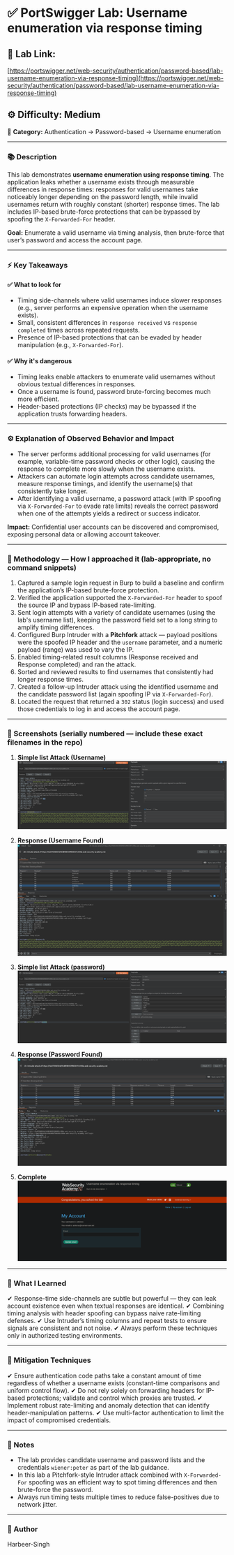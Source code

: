 # ✅ **PortSwigger Lab: Username enumeration via response timing**

## 🔗 **Lab Link:**

[https://portswigger.net/web-security/authentication/password-based/lab-username-enumeration-via-response-timing](https://portswigger.net/web-security/authentication/password-based/lab-username-enumeration-via-response-timing)

## ⚙️ **Difficulty:** Medium

📂 **Category:** Authentication → Password-based → Username enumeration

---

### 📚 **Description**

This lab demonstrates **username enumeration using response timing**. The application leaks whether a username exists through measurable differences in response times: responses for valid usernames take noticeably longer depending on the password length, while invalid usernames return with roughly constant (shorter) response times. The lab includes IP-based brute-force protections that can be bypassed by spoofing the `X-Forwarded-For` header.

**Goal:** Enumerate a valid username via timing analysis, then brute-force that user’s password and access the account page.

---

### ⚡ **Key Takeaways**

#### ✅ What to look for

* Timing side-channels where valid usernames induce slower responses (e.g., server performs an expensive operation when the username exists).
* Small, consistent differences in `response received` vs `response completed` times across repeated requests.
* Presence of IP-based protections that can be evaded by header manipulation (e.g., `X-Forwarded-For`).

#### ✅ Why it's dangerous

* Timing leaks enable attackers to enumerate valid usernames without obvious textual differences in responses.
* Once a username is found, password brute-forcing becomes much more efficient.
* Header-based protections (IP checks) may be bypassed if the application trusts forwarding headers.

---

### ⚙️ **Explanation of Observed Behavior and Impact**

* The server performs additional processing for valid usernames (for example, variable-time password checks or other logic), causing the response to complete more slowly when the username exists.
* Attackers can automate login attempts across candidate usernames, measure response timings, and identify the username(s) that consistently take longer.
* After identifying a valid username, a password attack (with IP spoofing via `X-Forwarded-For` to evade rate limits) reveals the correct password when one of the attempts yields a redirect or success indicator.

**Impact:** Confidential user accounts can be discovered and compromised, exposing personal data or allowing account takeover.

---

### 🧪 Methodology — How I approached it (lab-appropriate, no command snippets)

1. Captured a sample login request in Burp to build a baseline and confirm the application’s IP-based brute-force protection.
2. Verified the application supported the `X-Forwarded-For` header to spoof the source IP and bypass IP-based rate-limiting.
3. Sent login attempts with a variety of candidate usernames (using the lab's username list), keeping the password field set to a long string to amplify timing differences.
4. Configured Burp Intruder with a **Pitchfork** attack — payload positions were the spoofed IP header and the `username` parameter, and a numeric payload (range) was used to vary the IP.
5. Enabled timing-related result columns (Response received and Response completed) and ran the attack.
6. Sorted and reviewed results to find usernames that consistently had longer response times.
7. Created a follow-up Intruder attack using the identified username and the candidate password list (again spoofing IP via `X-Forwarded-For`).
8. Located the request that returned a `302` status (login success) and used those credentials to log in and access the account page.

---

### 📸 Screenshots (serially numbered — include these exact filenames in the repo)

1. **Simple list Attack (Username)**
   ![Intercepted Request](https://github.com/Harbeer-Singh/Portswigger-Labs/blob/main/AUTHENTICATION%20BYPASS/LAB-3/images/1.png)

2. **Response (Username Found)**
  ![Intercepted Request](https://github.com/Harbeer-Singh/Portswigger-Labs/blob/main/AUTHENTICATION%20BYPASS/LAB-3/images/2.png)

3. **Simple list Attack (password)**
   ![Intercepted Request](https://github.com/Harbeer-Singh/Portswigger-Labs/blob/main/AUTHENTICATION%20BYPASS/LAB-3/images/3.png)

4. **Response (Password Found)**
   ![Intercepted Request](https://github.com/Harbeer-Singh/Portswigger-Labs/blob/main/AUTHENTICATION%20BYPASS/LAB-3/images/4.png)

5. **Complete**
   ![Intercepted Request](https://github.com/Harbeer-Singh/Portswigger-Labs/blob/main/AUTHENTICATION%20BYPASS/LAB-3/images/5.png)

---

### 📝 What I Learned

✔ Response-time side-channels are subtle but powerful — they can leak account existence even when textual responses are identical.
✔ Combining timing analysis with header spoofing can bypass naive rate-limiting defenses.
✔ Use Intruder’s timing columns and repeat tests to ensure signals are consistent and not noise.
✔ Always perform these techniques only in authorized testing environments.

---

### 🔐 Mitigation Techniques

✔ Ensure authentication code paths take a constant amount of time regardless of whether a username exists (constant-time comparisons and uniform control flow).
✔ Do not rely solely on forwarding headers for IP-based protections; validate and control which proxies are trusted.
✔ Implement robust rate-limiting and anomaly detection that can identify header-manipulation patterns.
✔ Use multi-factor authentication to limit the impact of compromised credentials.

---

### 🧾 Notes

* The lab provides candidate username and password lists and the credentials `wiener:peter` as part of the lab guidance.
* In this lab a Pitchfork-style Intruder attack combined with `X-Forwarded-For` spoofing was an efficient way to spot timing differences and then brute-force the password.
* Always run timing tests multiple times to reduce false-positives due to network jitter.

---

### 👤 Author

Harbeer-Singh
